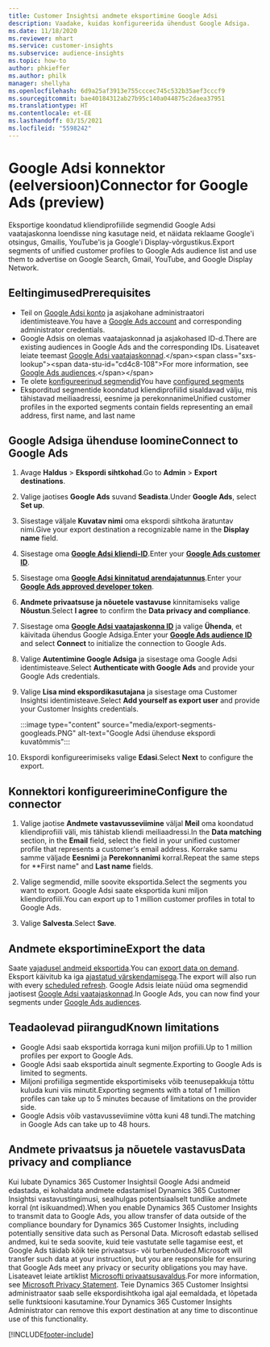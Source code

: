 ```yaml
---
title: Customer Insightsi andmete eksportimine Google Adsi
description: Vaadake, kuidas konfigureerida ühendust Google Adsiga.
ms.date: 11/18/2020
ms.reviewer: mhart
ms.service: customer-insights
ms.subservice: audience-insights
ms.topic: how-to
author: phkieffer
ms.author: philk
manager: shellyha
ms.openlocfilehash: 6d9a25af3913e755cccec745c532b35aef3cccf9
ms.sourcegitcommit: bae40184312ab27b95c140a044875c2daea37951
ms.translationtype: HT
ms.contentlocale: et-EE
ms.lasthandoff: 03/15/2021
ms.locfileid: "5598242"
---
```

# <a name="connector-for-google-ads-preview"></a><span data-ttu-id="cd4c8-103">Google Adsi konnektor (eelversioon)</span><span class="sxs-lookup"><span data-stu-id="cd4c8-103">Connector for Google Ads (preview)</span></span>

<span data-ttu-id="cd4c8-104">Eksportige koondatud kliendiprofiilide segmendid Google Adsi vaatajaskonna loendisse ning kasutage neid, et näidata reklaame Google'i otsingus, Gmailis, YouTube'is ja Google'i Display-võrgustikus.</span><span class="sxs-lookup"><span data-stu-id="cd4c8-104">Export segments of unified customer profiles to Google Ads audience list and use them to advertise on Google Search, Gmail, YouTube, and Google Display Network.</span></span> 

## <a name="prerequisites"></a><span data-ttu-id="cd4c8-105">Eeltingimused</span><span class="sxs-lookup"><span data-stu-id="cd4c8-105">Prerequisites</span></span>

-   <span data-ttu-id="cd4c8-106">Teil on [Google Adsi konto](https://ads.google.com/) ja asjakohane administraatori identimisteave.</span><span class="sxs-lookup"><span data-stu-id="cd4c8-106">You have a [Google Ads account](https://ads.google.com/) and corresponding administrator credentials.</span></span>
-   <span data-ttu-id="cd4c8-107">Google Adsis on olemas vaatajaskonnad ja asjakohased ID-d.</span><span class="sxs-lookup"><span data-stu-id="cd4c8-107">There are existing audiences in Google Ads and the corresponding IDs.</span></span> <span data-ttu-id="cd4c8-108">Lisateavet leiate teemast [Google Adsi vaatajaskonnad](https://support.google.com/google-ads/answer/7558048?hl=en#:~:text=Audience%20lists%20is%20a%20section,Display%20Network%20through%20remarketing%20campaigns.).</span><span class="sxs-lookup"><span data-stu-id="cd4c8-108">For more information, see [Google Ads audiences](https://support.google.com/google-ads/answer/7558048?hl=en#:~:text=Audience%20lists%20is%20a%20section,Display%20Network%20through%20remarketing%20campaigns.).</span></span>
-   <span data-ttu-id="cd4c8-109">Te olete [konfigureerinud segmendid](segments.md)</span><span class="sxs-lookup"><span data-stu-id="cd4c8-109">You have [configured segments](segments.md)</span></span>
-   <span data-ttu-id="cd4c8-110">Eksporditud segmentide koondatud kliendiprofiilid sisaldavad välju, mis tähistavad meiliaadressi, eesnime ja perekonnanime</span><span class="sxs-lookup"><span data-stu-id="cd4c8-110">Unified customer profiles in the exported segments contain fields representing an email address, first name, and last name</span></span>

## <a name="connect-to-google-ads"></a><span data-ttu-id="cd4c8-111">Google Adsiga ühenduse loomine</span><span class="sxs-lookup"><span data-stu-id="cd4c8-111">Connect to Google Ads</span></span>

1. <span data-ttu-id="cd4c8-112">Avage **Haldus** > **Ekspordi sihtkohad**.</span><span class="sxs-lookup"><span data-stu-id="cd4c8-112">Go to **Admin** > **Export destinations**.</span></span>

1. <span data-ttu-id="cd4c8-113">Valige jaotises **Google Ads** suvand **Seadista**.</span><span class="sxs-lookup"><span data-stu-id="cd4c8-113">Under **Google Ads**, select **Set up**.</span></span>

1. <span data-ttu-id="cd4c8-114">Sisestage väljale **Kuvatav nimi** oma ekspordi sihtkoha äratuntav nimi.</span><span class="sxs-lookup"><span data-stu-id="cd4c8-114">Give your export destination a recognizable name in the **Display name** field.</span></span>

1. <span data-ttu-id="cd4c8-115">Sisestage oma **[Google Adsi kliendi-ID](https://support.google.com/google-ads/answer/1704344)**.</span><span class="sxs-lookup"><span data-stu-id="cd4c8-115">Enter your **[Google Ads customer ID](https://support.google.com/google-ads/answer/1704344)**.</span></span>

1. <span data-ttu-id="cd4c8-116">Sisestage oma **[Google Adsi kinnitatud arendajatunnus](https://developers.google.com/google-ads/api/docs/first-call/dev-token)**.</span><span class="sxs-lookup"><span data-stu-id="cd4c8-116">Enter your **[Google Ads approved developer token](https://developers.google.com/google-ads/api/docs/first-call/dev-token)**.</span></span>

1. <span data-ttu-id="cd4c8-117">**Andmete privaatsuse ja nõuetele vastavuse** kinnitamiseks valige **Nõustun**.</span><span class="sxs-lookup"><span data-stu-id="cd4c8-117">Select **I agree** to confirm the **Data privacy and compliance**.</span></span>

1. <span data-ttu-id="cd4c8-118">Sisestage oma **[Google Adsi vaatajaskonna ID](https://support.google.com/google-ads/answer/7558048?hl=en#:~:text=Audience%20lists%20is%20a%20section,Display%20Network%20through%20remarketing%20campaigns.)** ja valige **Ühenda**, et käivitada ühendus Google Adsiga.</span><span class="sxs-lookup"><span data-stu-id="cd4c8-118">Enter your **[Google Ads audience ID](https://support.google.com/google-ads/answer/7558048?hl=en#:~:text=Audience%20lists%20is%20a%20section,Display%20Network%20through%20remarketing%20campaigns.)** and select **Connect** to initialize the connection to Google Ads.</span></span>

1. <span data-ttu-id="cd4c8-119">Valige **Autentimine Google Adsiga** ja sisestage oma Google Adsi identimisteave.</span><span class="sxs-lookup"><span data-stu-id="cd4c8-119">Select **Authenticate with Google Ads** and provide your Google Ads credentials.</span></span>

1. <span data-ttu-id="cd4c8-120">Valige **Lisa mind ekspordikasutajana** ja sisestage oma Customer Insightsi identimisteave.</span><span class="sxs-lookup"><span data-stu-id="cd4c8-120">Select **Add yourself as export user** and provide your Customer Insights credentials.</span></span>

   :::image type="content" source="media/export-segments-googleads.PNG" alt-text="Google Adsi ühenduse ekspordi kuvatõmmis":::

1. <span data-ttu-id="cd4c8-122">Ekspordi konfigureerimiseks valige **Edasi**.</span><span class="sxs-lookup"><span data-stu-id="cd4c8-122">Select **Next** to configure the export.</span></span>

## <a name="configure-the-connector"></a><span data-ttu-id="cd4c8-123">Konnektori konfigureerimine</span><span class="sxs-lookup"><span data-stu-id="cd4c8-123">Configure the connector</span></span>

1. <span data-ttu-id="cd4c8-124">Valige jaotise **Andmete vastavusseviimine** väljal **Meil** oma koondatud kliendiprofiili väli, mis tähistab kliendi meiliaadressi.</span><span class="sxs-lookup"><span data-stu-id="cd4c8-124">In the **Data matching** section, in the **Email** field, select the field in your unified customer profile that represents a customer's email address.</span></span> <span data-ttu-id="cd4c8-125">Korrake samu samme väljade **Eesnimi** ja **Perekonnanimi** korral.</span><span class="sxs-lookup"><span data-stu-id="cd4c8-125">Repeat the same steps for \*\*First name" and **Last name** fields.</span></span>

1. <span data-ttu-id="cd4c8-126">Valige segmendid, mille soovite eksportida.</span><span class="sxs-lookup"><span data-stu-id="cd4c8-126">Select the segments you want to export.</span></span> <span data-ttu-id="cd4c8-127">Google Adsi saate eksportida kuni miljon kliendiprofiili.</span><span class="sxs-lookup"><span data-stu-id="cd4c8-127">You can export up to 1 million customer profiles in total to Google Ads.</span></span>

1. <span data-ttu-id="cd4c8-128">Valige **Salvesta**.</span><span class="sxs-lookup"><span data-stu-id="cd4c8-128">Select **Save**.</span></span>

## <a name="export-the-data"></a><span data-ttu-id="cd4c8-129">Andmete eksportimine</span><span class="sxs-lookup"><span data-stu-id="cd4c8-129">Export the data</span></span>

<span data-ttu-id="cd4c8-130">Saate [vajadusel andmeid eksportida](export-destinations.md).</span><span class="sxs-lookup"><span data-stu-id="cd4c8-130">You can [export data on demand](export-destinations.md).</span></span> <span data-ttu-id="cd4c8-131">Eksport käivitub ka iga [ajastatud värskendamisega](system.md#schedule-tab).</span><span class="sxs-lookup"><span data-stu-id="cd4c8-131">The export will also run with every [scheduled refresh](system.md#schedule-tab).</span></span> <span data-ttu-id="cd4c8-132">Google Adsis leiate nüüd oma segmendid jaotisest [Google Adsi vaatajaskonnad](https://support.google.com/google-ads/answer/7558048?hl=en/).</span><span class="sxs-lookup"><span data-stu-id="cd4c8-132">In Google Ads, you can now find your segments under [Google Ads audiences](https://support.google.com/google-ads/answer/7558048?hl=en/).</span></span>

## <a name="known-limitations"></a><span data-ttu-id="cd4c8-133">Teadaolevad piirangud</span><span class="sxs-lookup"><span data-stu-id="cd4c8-133">Known limitations</span></span>

- <span data-ttu-id="cd4c8-134">Google Adsi saab eksportida korraga kuni miljon profiili.</span><span class="sxs-lookup"><span data-stu-id="cd4c8-134">Up to 1 million profiles per export to Google Ads.</span></span>
- <span data-ttu-id="cd4c8-135">Google Adsi saab eksportida ainult segmente.</span><span class="sxs-lookup"><span data-stu-id="cd4c8-135">Exporting to Google Ads is limited to segments.</span></span>
- <span data-ttu-id="cd4c8-136">Miljoni profiiliga segmentide eksportimiseks võib teenusepakkuja tõttu kuluda kuni viis minutit.</span><span class="sxs-lookup"><span data-stu-id="cd4c8-136">Exporting segments with a total of 1 million profiles can take up to 5 minutes because of limitations on the provider side.</span></span> 
- <span data-ttu-id="cd4c8-137">Google Adsis võib vastavusseviimine võtta kuni 48 tundi.</span><span class="sxs-lookup"><span data-stu-id="cd4c8-137">The matching in Google Ads can take up to 48 hours.</span></span>

## <a name="data-privacy-and-compliance"></a><span data-ttu-id="cd4c8-138">Andmete privaatsus ja nõuetele vastavus</span><span class="sxs-lookup"><span data-stu-id="cd4c8-138">Data privacy and compliance</span></span>

<span data-ttu-id="cd4c8-139">Kui lubate Dynamics 365 Customer Insightsil Google Adsi andmeid edastada, ei kohaldata andmete edastamisel Dynamics 365 Customer Insightsi vastavustingimusi, sealhulgas potentsiaalselt tundlike andmete korral (nt isikuandmed).</span><span class="sxs-lookup"><span data-stu-id="cd4c8-139">When you enable Dynamics 365 Customer Insights to transmit data to Google Ads, you allow transfer of data outside of the compliance boundary for Dynamics 365 Customer Insights, including potentially sensitive data such as Personal Data.</span></span> <span data-ttu-id="cd4c8-140">Microsoft edastab sellised andmed, kui te seda soovite, kuid teie vastutate selle tagamise eest, et Google Ads täidab kõik teie privaatsus- või turbenõuded.</span><span class="sxs-lookup"><span data-stu-id="cd4c8-140">Microsoft will transfer such data at your instruction, but you are responsible for ensuring that Google Ads meet any privacy or security obligations you may have.</span></span> <span data-ttu-id="cd4c8-141">Lisateavet leiate artiklist [Microsofti privaatsusavaldus](https://go.microsoft.com/fwlink/?linkid=396732).</span><span class="sxs-lookup"><span data-stu-id="cd4c8-141">For more information, see [Microsoft Privacy Statement](https://go.microsoft.com/fwlink/?linkid=396732).</span></span>
<span data-ttu-id="cd4c8-142">Teie Dynamics 365 Customer Insightsi administraator saab selle ekspordisihtkoha igal ajal eemaldada, et lõpetada selle funktsiooni kasutamine.</span><span class="sxs-lookup"><span data-stu-id="cd4c8-142">Your Dynamics 365 Customer Insights Administrator can remove this export destination at any time to discontinue use of this functionality.</span></span>


[!INCLUDE[footer-include](../includes/footer-banner.md)]